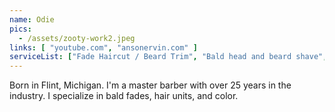 ```yaml
---
name: Odie
pics:
  - /assets/zooty-work2.jpeg
links: [ "youtube.com", "ansonervin.com" ]
serviceList: ["Fade Haircut / Beard Trim", "Bald head and beard shave", "Men's Fade & Brush Cut", "Full Metal Jacket", "Kids Fades and Mohaks", "Beard Trim", "Razor Shave with Hot Towel", "Hair Dye with Hair Cut", "Begin with Beard trim", "Edge up w/ enhancements", "Men Hair Units", "Father and Son", "Kids Regular Hair Cuts - age 12 and under", "*After Hours Cutz* Haircut / Beard Trim - Via text or call", "*After Hours Cutz* Rise & Shine Service - Via text or call", "*Holiday* Haircut / Beard Trim"]
---
```

Born in Flint, Michigan. I'm a master barber with over 25 years in the industry. I specialize in bald fades, hair units, and color.